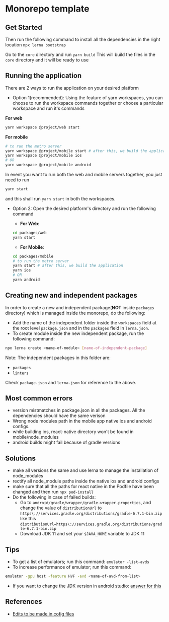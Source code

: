 # Monorepo template

## Get Started

Then run the following command to install all the dependencies in the right location
`npx lerna bootstrap`

Go to the `core` directory and run
`yarn build`
This will build the files in the `core` directory and it will be ready to use


## Running the application
There are 2 ways to run the application on your desired platform

- Option 1(recommended): Using the feature of yarn workspaces, you can choose to run the workspace commands together or choose a particular workspace and run it's commands

**For web**
```bash
yarn workspace @project/web start
```

**For mobile**
```bash
# to run the metro server
yarn workspace @project/mobile start # after this, we build the application
yarn workspace @project/mobile ios
# OR
yarn workspace @project/mobile android
```

In event you want to run both the web and mobile servers together, you just need to run
```bash
yarn start
```
and this shall run `yarn start` in both the workspaces.

- Option 2: Open the desired platform's directory and run the following command

  - **For Web**:

  ```bash
  cd packages/web
  yarn start
  ```

  - **For Mobile**:

  ```bash
  cd packages/mobile
  # to run the metro server
  yarn start # after this, we build the application
  yarn ios
  # OR
  yarn android
  ```

## Creating new and independent packages

In order to create a new and independent package(**NOT** inside `packages` directory) which is managed inside the monorepo, do the following:
- Add the name of the independent folder inside the `workspaces` field at the root level `package.json` and in the `packages` field in `lerna.json`.
- To create module inside the new independent package, run the following command:
```bash
npx lerna create <name-of-module> [name-of-independent-package]
```


Note: The independent packages in this folder are: 
- `packages`
- `linters`

Check `package.json` and `lerna.json` for reference to the above.
## Most common errors

- version mistmatches in package.json in all the packages. All the dependencies should have the same verison
- Wrong node modules path in the mobile app native ios and android configs.
- while building ios, react-native directory won't be found in mobile/node_modules
- android builds might fail because of gradle versions

## Solutions
- make all versions the same and use lerna to manage the installation of node_modules
- rectify all node_module paths inside the native ios and android configs
- make sure that all the paths for react native in the Podfile have been changed and then run `npx pod-install`
- Do the following in case of failed builds:
  - Go to `android/gradle/wrapper/gradle-wrapper.properties`, and change the value of `distributionUrl` to `https\://services.gradle.org/distributions/gradle-6.7.1-bin.zip` like  this `distributionUrl=https\://services.gradle.org/distributions/gradle-6.7.1-bin.zip`
  - Download JDK 11 and set your `$JAVA_HOME` variable to JDK 11

## Tips
- To get a list of emulators; run this command: `emulator -list-avds`
- To increase performance of emulator; run this command:  
```bash
emulator -gpu host -feature HVF -avd <name-of-avd-from-list>
```
- If you want to change the JDK version in android studio: [answer for this](https://stackoverflow.com/a/67414820/7879090)

## References
- [Edits to be made in cofig files](https://medium.com/@ratebseirawan/react-native-0-63-monorepo-walkthrough-36ea27d95e26)
